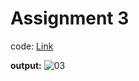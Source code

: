 # Assignment 3

code: [Link](./uppercase.js)

**output:**
![03](https://user-images.githubusercontent.com/118118102/212293193-b027a7f2-e44a-46d5-bacc-cbd316addb93.png)
